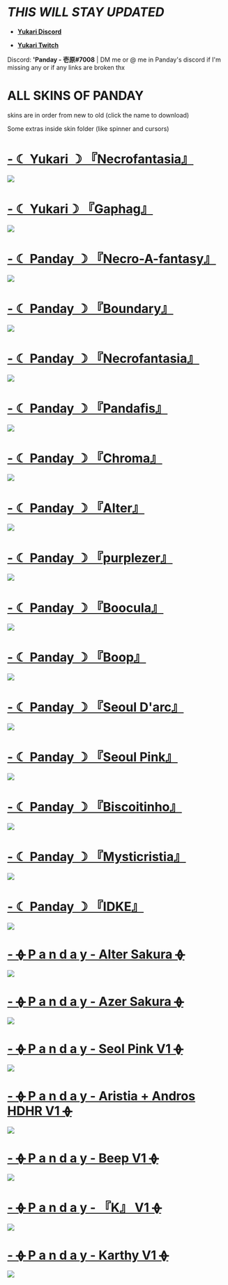 # *THIS WILL STAY UPDATED* 

* [**Yukari Discord**](https://discord.gg/uMqbsxRFXc)

* [**Yukari Twitch**](https://www.twitch.tv/yukariiyakumo)

Discord: **'Panday - 壱原#7008** | DM me or @ me in Panday's discord if I'm missing any or if any links are broken thx 

# ALL SKINS OF PANDAY

skins are in order from new to old (click the name to download)

Some extras inside skin folder (like spinner and cursors)

# [-             ☾ Yukari ☽ 『Necrofantasia』](https://dl.dropbox.com/s/07h655wtyw5hht7/-%20%20%20%20%20%20%20%20%20%20%20%20%20%E2%98%BE%20Yukari%20%E2%98%BD%20%E3%80%8ENecrofantasia%E3%80%8F.osk?dl=0)
![](https://i.imgur.com/1Wb8qZr.png)
# [-             ☾ Yukari☽ 『Gaphag』](https://dl.dropbox.com/s/6k5jjo4vryehfo8/-%20%20%20%20%20%20%20%20%20%20%20%20%20%E2%98%BE%20Yukari%E2%98%BD%20%E3%80%8EGaphag%E3%80%8F.osk?dl=0)
![](https://i.imgur.com/Rfdu0D7.png)
# [-             ☾ Panday ☽ 『Necro-A-fantasy』](https://dl.dropbox.com/s/9sk21v6u6fa3hll/-%20%20%20%20%20%20%20%20%20%20%20%20%20%E2%98%BE%20Panday%20%E2%98%BD%20%E3%80%8ENecro-A-fantasy%E3%80%8F.osk?dl=0)
![](https://i.imgur.com/URJtuO9.png)
# [-             ☾ Panday ☽ 『Boundary』](https://dl.dropbox.com/s/5vdejwyxf2ykunz/-%20%20%20%20%20%20%20%20%20%20%20%20%20%E2%98%BE%20Panday%20%E2%98%BD%20%E3%80%8EBoundary%E3%80%8F.osk?dl=0)
![](https://i.imgur.com/NNxEBDS.png)
# [-             ☾ Panday ☽ 『Necrofantasia』](https://dl.dropbox.com/s/9b1dajgivnd86nq/-%20%20%20%20%20%20%20%20%20%20%20%20%20%E2%98%BE%20Panday%20%E2%98%BD%20%E3%80%8ENecrofantasia%E3%80%8F.osk?dl=0)
![](https://i.imgur.com/H6Z6T1P.png)
# [-             ☾ Panday ☽ 『Pandafis』](https://dl.dropbox.com/s/crdvy6fyeizd2fh/-%20%20%20%20%20%20%20%20%20%20%20%20%20%E2%98%BE%20Panday%20%E2%98%BD%20%E3%80%8EPandaFis%E3%80%8F.osk?dl=0)
![](https://i.imgur.com/kvuE2eX.png)
# [-             ☾ Panday ☽ 『Chroma』](https://dl.dropbox.com/s/kxohddycmax1959/-%20%20%20%20%20%20%20%20%20%20%20%20%20%E2%98%BE%20Panday%20%E2%98%BD%20%E3%80%8EChroma%E3%80%8F.osk?dl=0)
![](https://i.imgur.com/V1OdBqC.png)
# [-             ☾ Panday ☽ 『Alter』](https://dl.dropbox.com/s/f0nvtlb2crjwhwe/-%20%20%20%20%20%20%20%20%20%20%20%20%20%E2%98%BE%20Panday%20%E2%98%BD%20%E3%80%8EAlter%E3%80%8F.osk?dl=0)
![](https://i.imgur.com/BNLIa2G.png)
# [-             ☾ Panday ☽ 『purplezer』](https://dl.dropbox.com/s/jlonyldbpa1d8t5/-%20%20%20%20%20%20%20%20%20%20%20%20%20%E2%98%BE%20Panday%20%E2%98%BD%20%E3%80%8Epurplezer%E3%80%8F.osk?dl=0)
![](https://i.imgur.com/PNFZGXT.png)
# [-             ☾ Panday ☽ 『Boocula』](https://dl.dropbox.com/s/uv5qyutrua2qyk9/-%20%20%20%20%20%20%20%20%20%20%20%20%20%E2%98%BE%20Panday%20%E2%98%BD%20%E3%80%8EBoocula%E3%80%8F.osk?dl=0)
![](https://i.imgur.com/Pe0O748.png)
# [-             ☾ Panday ☽ 『Boop』](https://dl.dropbox.com/s/ombm2u7yz2pdqp6/-%20%20%20%20%20%20%20%20%20%20%20%20%20%E2%98%BE%20Panday%20%E2%98%BD%20%E3%80%8EBoop%E3%80%8F.osk?dl=0)
![](https://i.imgur.com/Th0hxmI.png)
# [-             ☾ Panday ☽ 『Seoul D'arc』](https://dl.dropbox.com/s/y5lqwjjjzp9pm9y/-%20%20%20%20%20%20%20%20%20%20%20%20%20%E2%98%BE%20Panday%20%E2%98%BD%20%E3%80%8ESeoul%20D%27arc%E3%80%8F.osk?dl=0)
![](https://i.imgur.com/bvWkzZ1.png)
# [-             ☾ Panday ☽ 『Seoul Pink』](https://dl.dropbox.com/s/p4lzdy7s2ssd8gu/-%20%20%20%20%20%20%20%20%20%20%20%20%20%E2%98%BE%20Panday%20%E2%98%BD%20%E3%80%8ESeoul%20Pink%E3%80%8F.osk?dl=0)
![](https://i.imgur.com/XlvRFEM.png)
# [-             ☾ Panday ☽ 『Biscoitinho』](https://dl.dropbox.com/s/bil8qf98supvwx3/-%20%20%20%20%20%20%20%20%20%20%20%20%20%E2%98%BE%20Panday%20%E2%98%BD%20%E3%80%8EBiscoitinho%E3%80%8F.osk?dl=0)
![](https://i.imgur.com/IrFBS35.png)
# [-             ☾ Panday ☽ 『Mysticristia』](https://dl.dropbox.com/s/nl25uukqfl03v1o/-%20%20%20%20%20%20%20%20%20%20%20%20%20%E2%98%BE%20Panday%20%E2%98%BD%20%E3%80%8EMysticristia%E3%80%8F.osk?dl=0)
![](https://i.imgur.com/zXb5rDo.png)
# [-             ☾ Panday ☽ 『IDKE』](https://dl.dropbox.com/s/i2kkz6z4si782l7/-%20%20%20%20%20%20%20%20%20%20%20%20%20%E2%98%BE%20Panday%20%E2%98%BD%20%E3%80%8EIDKE%E3%80%8F.osk?dl=0)
![](https://i.imgur.com/zAjQKFz.png)
# [-          ᚖ  P a n d a y - Alter Sakura  ᚖ](https://dl.dropbox.com/s/wxxs19ljn8iwtql/-%20%20%20%20%20%20%20%20%20%20%E1%9A%96%20%20P%20a%20n%20d%20a%20y%20-%20Alter%20Sakura%20%20%E1%9A%96.osk?dl=0)
![](https://i.imgur.com/d1wARHd.png)
# [-          ᚖ  P a n d a y - Azer Sakura  ᚖ](https://dl.dropbox.com/s/al33vq6mpnvlwco/-%20%20%20%20%20%20%20%20%20%20%E1%9A%96%20%20P%20a%20n%20d%20a%20y%20-%20Azer%20Sakura%20%20%E1%9A%96.osk?dl=0)
![](https://i.imgur.com/DYa1PV3.png)
# [-          ᚖ  P a n d a y - Seol Pink V1  ᚖ](https://dl.dropbox.com/s/vphsret2sy7fox0/-%20%20%20%20%20%20%20%20%20%20%E1%9A%96%20%20P%20a%20n%20d%20a%20y%20-%20Seol%20Pink%20V1%20%20%E1%9A%96.osk?dl=0)
![](https://i.imgur.com/fbueeD3.png)
# [-          ᚖ  P a n d a y - Aristia + Andros HDHR V1  ᚖ](https://dl.dropbox.com/s/sw3jck368z432a8/-%20%20%20%20%20%20%20%20%20%20%E1%9A%96%20%20P%20a%20n%20d%20a%20y%20-%20Aristia%20%2B%20Andros%20HDHR%20V1%20%20%E1%9A%96.osk?dl=0)
![](https://i.imgur.com/FnOK5Xs.png)
# [-          ᚖ  P a n d a y - Beep V1  ᚖ](https://dl.dropbox.com/s/owuw9lhh8kh970e/-%20%20%20%20%20%20%20%20%20%20%E1%9A%96%20%20P%20a%20n%20d%20a%20y%20-%20Beep%20V1%20%20%E1%9A%96.osk?dl=0)
![](https://i.imgur.com/rsc9udg.png)
# [-          ᚖ  P a n d a y -  『K』 V1  ᚖ](https://dl.dropbox.com/s/k7hdaggezh8u7t2/-%20%20%20%20%20%20%20%20%20%20%E1%9A%96%20%20P%20a%20n%20d%20a%20y%20-%20%20%E3%80%8EK%E3%80%8F%20V1%20%20%E1%9A%96.osk?dl=0)
![](https://i.imgur.com/doY3IX8.jpg)
# [-          ᚖ  P a n d a y - Karthy V1  ᚖ](https://dl.dropbox.com/s/vm4zsuo28pdwsdu/-%20%20%20%20%20%20%20%20%20%20%E1%9A%96%20%20P%20a%20n%20d%20a%20y%20-%20Karthy%20V1%20%20%E1%9A%96.osk?dl=0)
![](https://i.imgur.com/hR7s9tY.jpg)

